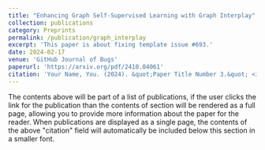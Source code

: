 ```yaml
---
title: "Enhancing Graph Self-Supervised Learning with Graph Interplay"
collection: publications
category: Preprints
permalink: /publication/graph_interplay
excerpt: 'This paper is about fixing template issue #693.'
date: 2024-02-17
venue: 'GitHub Journal of Bugs'
paperurl: 'https://arxiv.org/pdf/2410.04061'
citation: 'Your Name, You. (2024). &quot;Paper Title Number 3.&quot; <i>GitHub Journal of Bugs</i>. 1(3).'
---
```


The contents above will be part of a list of publications, if the user clicks the link for the publication than the contents of section will be rendered as a full page, allowing you to provide more information about the paper for the reader. When publications are displayed as a single page, the contents of the above "citation" field will automatically be included below this section in a smaller font.
